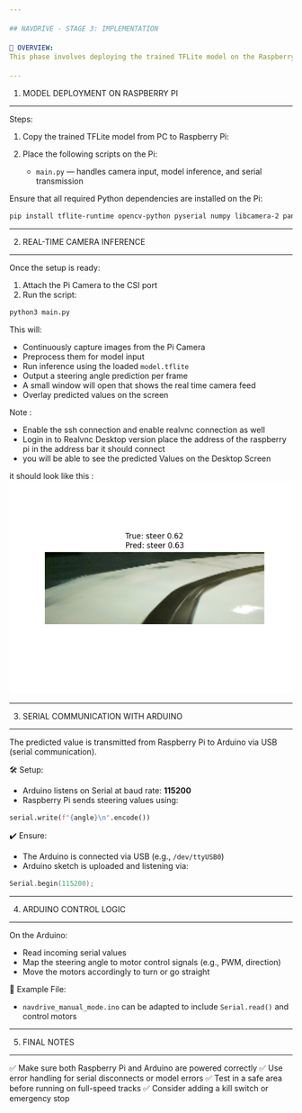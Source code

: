 ```yaml
---

## NAVDRIVE - STAGE 3: IMPLEMENTATION

📍 OVERVIEW:
This phase involves deploying the trained TFLite model on the Raspberry Pi and running real-time inference based on live camera input. The predicted steering values are then sent to the Arduino over serial communication to control the movement of the car.

---
```


1. MODEL DEPLOYMENT ON RASPBERRY PI

---

Steps:

1. Copy the trained TFLite model from PC to Raspberry Pi:

2. Place the following scripts on the Pi:
   - `main.py` — handles camera input, model inference, and serial transmission

Ensure that all required Python dependencies are installed on the Pi:

```bash
pip install tflite-runtime opencv-python pyserial numpy libcamera-2 pandas
```

---

2. REAL-TIME CAMERA INFERENCE

---

Once the setup is ready:

1. Attach the Pi Camera to the CSI port
2. Run the script:

```bash
python3 main.py
```

This will:

- Continuously capture images from the Pi Camera
- Preprocess them for model input
- Run inference using the loaded `model.tflite`
- Output a steering angle prediction per frame
- A small window will open that shows the real time camera feed
- Overlay predicted values on the screen

Note :

- Enable the ssh connection and enable realvnc connection as well
- Login in to Realvnc Desktop version place the address of the raspberry pi in the address bar it should connect
- you will be able to see the predicted Values on the Desktop Screen

it should look like this :
![](/stage_3_Implementation/Docs/assets/sample.png)

---

3. SERIAL COMMUNICATION WITH ARDUINO

---

The predicted value is transmitted from Raspberry Pi to Arduino via USB (serial communication).

🛠️ Setup:

- Arduino listens on Serial at baud rate: **115200**
- Raspberry Pi sends steering values using:

```python
serial.write(f"{angle}\n".encode())
```

✔️ Ensure:

- The Arduino is connected via USB (e.g., `/dev/ttyUSB0`)
- Arduino sketch is uploaded and listening via:

```cpp
Serial.begin(115200);
```

---

4. ARDUINO CONTROL LOGIC

---

On the Arduino:

- Read incoming serial values
- Map the steering angle to motor control signals (e.g., PWM, direction)
- Move the motors accordingly to turn or go straight

📁 Example File:

- `navdrive_manual_mode.ino` can be adapted to include `Serial.read()` and control motors

---

5. FINAL NOTES

---

✅ Make sure both Raspberry Pi and Arduino are powered correctly
✅ Use error handling for serial disconnects or model errors
✅ Test in a safe area before running on full-speed tracks
✅ Consider adding a kill switch or emergency stop
